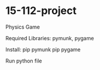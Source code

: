 # 15-112-project
Physics Game

Required Libraries:
pymunk, pygame

Install:
pip pymunk
pip pygame

Run python file
